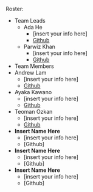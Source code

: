 Roster:
- Team Leads
  - Ada He
    -   [insert your info here]
    -   [Github](https://github.com/adahe8)
  - Parwiz Khan
    - [insert your info here]
    - [Github](https://github.com/parrwiz) 
 - Team Members
  - Andrew Lam
    -   [insert your info here]
    -   [Github](https://github.com/anl139)
  - Ayaka Kawano
    - [insert your info here]
    - [Github](https://github.com/ayakak172)
  - Teoman Ozkan
    -   [insert your info here]
    -   [Github](https://github.com/teopotter64)
  - **Insert Name Here**
    - [insert your info here]
    - [Github]
  - **Insert Name Here**
    -   [insert your info here]
    -   [Github]
  - **Insert Name Here**
    - [insert your info here]
    - [Github]
